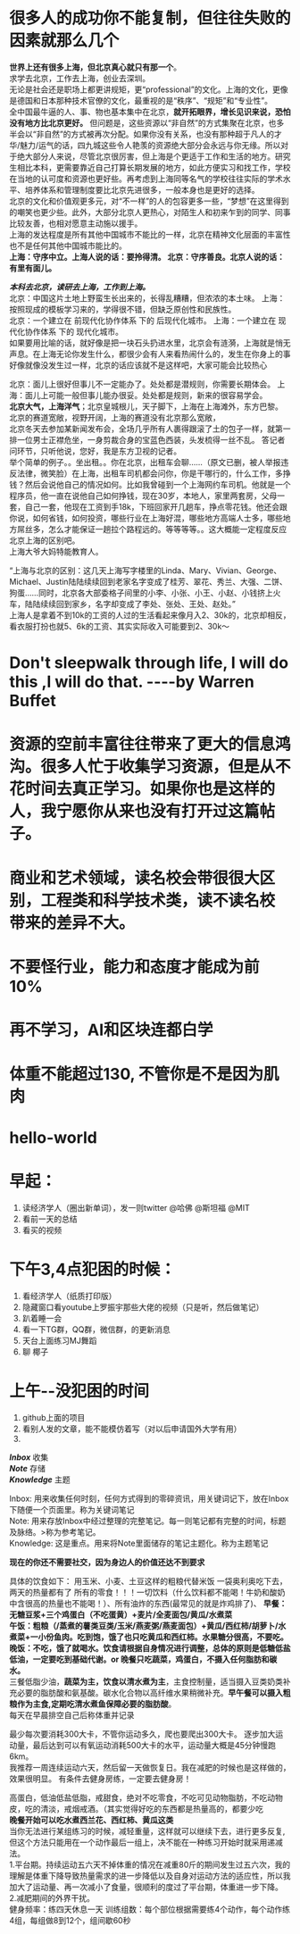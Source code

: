 
# 很多人的成功你不能复制，但往往失败的因素就那么几个

__世界上还有很多上海，但北京真心就只有那一个__。  
求学去北京，工作去上海，创业去深圳。  
无论是社会还是职场上都更讲规矩，更“professional”的文化。上海的文化，更像是德国和日本那种技术官僚的文化，最重视的是“秩序”、“规矩”和“专业性”。  
全中国最牛逼的人、事、物也基本集中在北京，__就开拓眼界，增长见识来说，恐怕没有地方比北京更好。__
但问题是，这些资源以“非自然”的方式集聚在北京，也多半会以“非自然”的方式被再次分配。如果你没有关系，也没有那种超于凡人的才华/魅力/运气的话，四九城这些令人艳羡的资源绝大部分会永远与你无缘。所以对于绝大部分人来说，尽管北京很厉害，但上海是个更适于工作和生活的地方。研究生相比本科，更需要靠近自己打算长期发展的地方，如此方便实习和找工作，学校在当地的认可度和资源也更好些。再考虑到上海同等名气的学校往往实际的学术水平、培养体系和管理制度要比北京先进很多，一般本身也是更好的选择。  
北京的文化和价值观更多元，对“不一样”的人的包容更多一些，“梦想”在这里得到的嘲笑也更少些。此外，大部分北京人更热心，对陌生人和初来乍到的同学、同事比较友善，也相对愿意主动施以援手。  
上海的发达程度是所有其他中国城市不能比的一样，北京在精神文化层面的丰富性也不是任何其他中国城市能比的。  
__上海：守序中立。上海人说的话：要拎得清。
北京：守序善良。北京人说的话：有里有面儿。__

__*本科去北京，读研去上海，工作到上海。*__  
北京：中国这片土地上野蛮生长出来的，长得乱糟糟，但浓浓的本土味。
上海：按照现成的模板学习来的，学得很不错，但缺乏原创性和民族性。  
北京：一个建立在 前现代化协作体系 下的 后现代化城市。 上海：一个建立在 现代化协作体系 下的 现代化城市。  
如果要用比喻的话，就好像是把一块石头扔进水里，北京会有涟漪，上海就是悄无声息。在上海无论你发生什么，都很少会有人来看热闹什么的，发生在你身上的事好像就像没发生过一样，北京的话应该就不是这样吧，大家可能会比较热心

北京：面儿上很好但事儿不一定能办了。处处都是潜规则，你需要长期体会。
上海：面儿上可能一般但事儿能办很妥。处处都是规则，新来的很容易学会。  
__北京大气，上海洋气__；北京皇城根儿，天子脚下，上海在上海滩外，东方巴黎。  
北京的赛道宽敞，视野开阔，上海的赛道没有北京那么宽敞，  
北京冬天去参加某新闻发布会，全场几乎所有人裹得跟滚了土的包子一样，就第一排一位男士正襟危坐，一身剪裁合身的宝蓝色西装，头发梳得一丝不乱。
答记者问环节，只听他说，您好，我是东方卫视的记者。  
举个简单的例子。。坐出租。。你在北京，出租车会聊……（原文已删，被人举报违反法律，微笑脸）在上海，出租车司机都会问你，你是干哪行的，什么工作，多挣钱？然后会说他自己的情况如何。比如我曾碰到一个上海网约车司机。他就是一个程序员，他一直在说他自己如何挣钱，现在30岁，本地人，家里两套房，父母一套，自己一套，他现在工资到手18k，下班回家开几趟车，挣点零花钱。他还会跟你说，如何省钱，如何投资，哪些行业在上海好混，哪些地方高端人士多，哪些地方屌丝多，怎么才能保证一趟拉个路程远的。等等等等。。这大概能一定程度反应北京上海的区别吧。  
上海大爷大妈特能教育人。

“上海与北京的区别：这几天上海写字楼里的Linda、Mary、Vivian、George、Michael、Justin陆陆续续回到老家名字变成了桂芳、翠花、秀兰、大强、二饼、狗蛋……同时，北京各大部委格子间里的小李、小张、小王、小赵、小钱挤上火车，陆陆续续回到家乡，名字却变成了李处、张处、王处、赵处。”  
上海人是拿着不到10k的工资的人过的生活看起来像月入2、30k的，北京却相反，看衣服打扮也就5、6k的工资、其实实际收入可能要到2、30k～  


# Don't sleepwalk through life, I will do this ,I will do that. ----by Warren Buffet
# 资源的空前丰富往往带来了更大的信息鸿沟。很多人忙于收集学习资源，但是从不花时间去真正学习。如果你也是这样的人，我宁愿你从来也没有打开过这篇帖子。
# 商业和艺术领域，读名校会带很很大区别，工程类和科学技术类，读不读名校 带来的差异不大。
# 不要怪行业，能力和态度才能成为前10%
# 再不学习，AI和区块连都白学
# __体重不能超过130, 不管你是不是因为肌肉__

# hello-world
# 早起：
1. 读经济学人（圈出新单词），发一则twitter @哈佛 @斯坦福 @MIT
2. 看前一天的总结
3. 看买的视频

# 下午3,4点犯困的时候：
1. 看经济学人（纸质打印版）
2. 隐藏窗口看youtube上罗振宇那些大佬的视频（只是听，然后做笔记）
3. 趴着睡一会
4. 看一下TG群，QQ群，微信群，的更新消息
5. 天台上面练习MJ舞蹈
6. 聊 椰子

# 上午--没犯困的时间
1. github上面的项目
2. 看别人发的文章，能不能模仿着写（对以后申请国外大学有用）
3. 

*__Inbox__* 收集  
*__Note__* 存储  
*__Knowledge__* 主题  

Inbox: 用来收集任何时刻，任何方式得到的零碎资讯，用关键词记下，放在Inbox下随便一个页面里。称为关键词笔记  
Note: 用来存放Inbox中经过整理的完整笔记。每一则笔记都有完整的时间，标题及脉络。>称为参考笔记。  
Knowledge: 这是重点。用来将Note里面储存的笔记主题化。称为主题笔记

__现在的你还不需要社交，因为身边人的价值还达不到要求__

具体的饮食如下： 
用玉米、小麦、土豆这样的粗粮代替米饭 
一袋奥利奥吃下去，两天的热量都有了
所有的零食！！！一切饮料（什么饮料都不能喝！牛奶和酸奶中含很高的热量也不能喝！）、所有油炸的东西(最常见的就是炸鸡排了)、
__早餐：无糖豆浆+三个鸡蛋白（不吃蛋黄）+麦片/全麦面包/黄瓜/水煮菜  
午饭：粗粮（/蒸煮的薯类豆类/玉米/燕麦粥/燕麦面包）+黄瓜/西红柿/胡萝卜/水煮菜+一小份鱼肉。吃到饱，饿了也只吃黄瓜和西红柿。水果糖分很高，不要吃。  
晚饭：不吃，饿了就喝水。饮食请根据自身情况进行调整，总体的原则是低糖低盐低油，一定要吃到基础代谢。or 晚餐只吃蔬菜，鸡蛋白，不摄入任何脂肪和碳水。__  
三餐低脂少油，__蔬菜为主，饮食以清水煮为主__，主食控制量，适当摄入豆类奶类补充必要的脂肪酸和氨基酸。碳水化合物以高纤维水果稍微补充。__早午餐可以摄入粗粮作为主食,定期吃清水煮鱼保障必要的脂肪酸__。  
每天在早晨排空自己后称体重并记录  

最少每次要消耗300大卡，不管你运动多久，爬也要爬出300大卡。
逐步加大运动量，最后达到可以有氧运动消耗500大卡的水平，运动量大概是45分钟慢跑6km。  
我推荐一周连续运动六天，然后留一天做恢复日。我在减肥的时候也是这样做的，效果很明显。
有条件去健身房练，一定要去健身房！

高蛋白，低油低盐低脂，戒甜食，绝对不吃零食，不吃可见动物脂肪，不吃动物皮，吃的清淡，戒烟戒酒。（其实觉得好吃的东西都是热量高的，都要少吃  
__晚餐开始可以吃水煮西兰花、西红柿、黄瓜这类__  
当你无法进行某组练习的时候，减轻重量，这样就可以继续下去，进行更多反复,但这个方法只能用在一个动作最后一组上，决不能在一种练习开始时就采用递减法。  
1.平台期。持续运动五六天不掉体重的情况在减重80斤的期间发生过五六次，我的理解是体重下降导致热量需求的进一步降低以及自身对运动方法的适应性，所以我加大了运动量、再一次减小了食量，很顺利的度过了平台期，体重进一步下降。  
2.减肥期间的外界干扰。  
健身频率：练四天休息一天
训练组数：每个部位根据需要练4个动作，每个动作练4组，每组做8到12个，组间歇60秒



